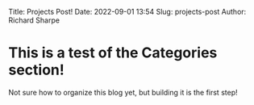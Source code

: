 Title: Projects Post!
Date: 2022-09-01 13:54
Slug: projects-post
Author: Richard Sharpe

# This is a test of the Categories section!

Not sure how to organize this blog yet, but building it is the first step!
